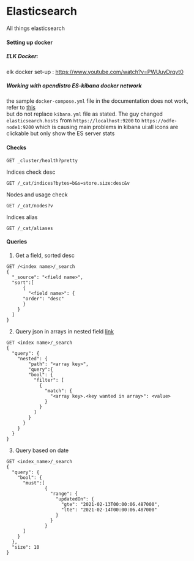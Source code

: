 # Elasticsearch
All things elasticsearch

#### Setting up docker

##### ELK Docker: 
elk docker set-up : https://www.youtube.com/watch?v=PWUuyDrqvt0

##### Working with opendistro ES-kibana docker network
the sample `docker-compose.yml` file in the documentation does not work, refer to [this](https://stackoverflow.com/questions/62072910/kibana-opendistro-cant-connect-to-elasticsearch-open-distro-container-on-docker) \
but do not replace `kibana.yml` file as stated. The guy changed `elasticsearch.hosts` from `https://localhost:9200` to `https://odfe-node1:9200` which is causing main problems in kibana ui:all icons are clickable but only show the ES server stats


#### Checks
```
GET _cluster/health?pretty
```

Indices check desc
```
GET /_cat/indices?bytes=b&s=store.size:desc&v
```
Nodes and usage check
```
GET /_cat/nodes?v
```
Indices alias
```
GET /_cat/aliases
```

#### Queries
1. Get a field, sorted desc
```
GET /<index name>/_search
{
  "_source": "<field name>",
  "sort":[
      {
        "<field name>": {
      "order": "desc"
      }
    }
  ]
}
```

2. Query json in arrays in nested field [link](https://www.monterail.com/blog/how-to-index-objects-elasticsearch)
```
GET <index name>/_search
{
  "query": {
    "nested": {
        "path": "<array key>",
        "query":{
        "bool": {
          "filter": [
            {
              "match": {
                "<array key>.<key wanted in array>": <value>
              }
            }
          ]
        }
      }
    }
  }  
}
```

3. Query based on date
```
GET <index_name>/_search
{
  "query": {
    "bool": {
      "must":[ 
              {
                "range": {
                  "updatedOn": {
                    "gte": "2021-02-13T00:00:06.487000",
                    "lte": "2021-02-14T00:00:06.487000"
                  }
                }
              }
      ]
    }
  },
  "size": 10
}
```
